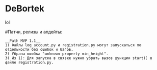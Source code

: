 # DeBortek

lol

#Патчи, релизы и апдейты:

	__Path MVP 1.1__
	1) Файлы log_account.py и registration.py могут запускаться по отдельности без ошибок и багов.
	2) Убрана ошибка "unknown property min_height".
	3) Из 1): Для запуска в связке нужно убрать вызов функции start() в файле registration.py.
	
  
